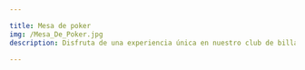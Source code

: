 ```yaml
---

title: Mesa de poker
img: /Mesa_De_Poker.jpg
description: Disfruta de una experiencia única en nuestro club de billares, donde podrás jugar al poker con tus amigos y disfrutar de un ambiente acogedor y divertido.

---
```



